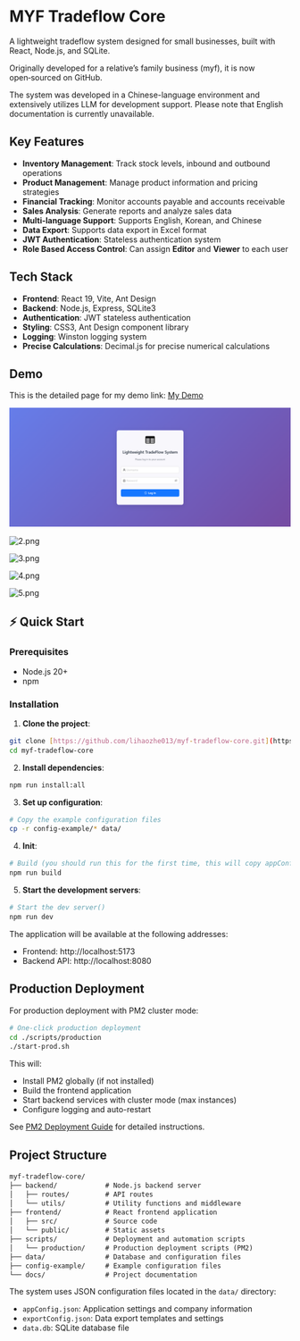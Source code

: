 # MYF Tradeflow Core

A lightweight tradeflow system designed for small businesses, built with React, Node.js, and SQLite.

Originally developed for a relative’s family business (myf), it is now open‑sourced on GitHub.

The system was developed in a Chinese-language environment and extensively utilizes LLM for development support. Please note that English documentation is currently unavailable.

## Key Features

- **Inventory Management**: Track stock levels, inbound and outbound operations
- **Product Management**: Manage product information and pricing strategies
- **Financial Tracking**: Monitor accounts payable and accounts receivable
- **Sales Analysis**: Generate reports and analyze sales data
- **Multi-language Support**: Supports English, Korean, and Chinese
- **Data Export**: Supports data export in Excel format
- **JWT Authentication**: Stateless authentication system
- **Role Based Access Control**: Can assign **Editor** and **Viewer** to each user

## Tech Stack

- **Frontend**: React 19, Vite, Ant Design
- **Backend**: Node.js, Express, SQLite3
- **Authentication**: JWT stateless authentication
- **Styling**: CSS3, Ant Design component library
- **Logging**: Winston logging system
- **Precise Calculations**: Decimal.js for precise numerical calculations

## Demo

This is the detailed page for my demo link:
[My Demo](https://lihaozhe013.github.io/lihaozhe-website/posts/tradeflow-system/)

![1.png](./docs/images/1.png)

![2.png](./docs/images/2.png)

![3.png](./docs/images/3.png)

![4.png](./docs/images/4.png)

![5.png](./docs/images/5.png)

## ⚡ Quick Start

### Prerequisites

- Node.js 20+
- npm

### Installation

1.  **Clone the project**:

```bash
git clone [https://github.com/lihaozhe013/myf-tradeflow-core.git](https://github.com/lihaozhe013/myf-tradeflow-core.git)
cd myf-tradeflow-core
```

2.  **Install dependencies**:

```bash
npm run install:all
```

3.  **Set up configuration**:

```bash
# Copy the example configuration files
cp -r config-example/* data/
```

4. **Init**:

```bash
# Build (you should run this for the first time, this will copy appConfig.json to frontend folder)
npm run build
```

5.  **Start the development servers**:

```bash
# Start the dev server()
npm run dev
```

The application will be available at the following addresses:

- Frontend: http://localhost:5173
- Backend API: http://localhost:8080

## Production Deployment

For production deployment with PM2 cluster mode:

```bash
# One-click production deployment
cd ./scripts/production
./start-prod.sh
```

This will:

- Install PM2 globally (if not installed)
- Build the frontend application
- Start backend services with cluster mode (max instances)
- Configure logging and auto-restart

See [PM2 Deployment Guide](docs/pm2-deployment.md) for detailed instructions.

## Project Structure

```
myf-tradeflow-core/
├── backend/            # Node.js backend server
│   ├── routes/         # API routes
│   └── utils/          # Utility functions and middleware
├── frontend/           # React frontend application
│   ├── src/            # Source code
│   └── public/         # Static assets
├── scripts/            # Deployment and automation scripts
│   └── production/     # Production deployment scripts (PM2)
├── data/               # Database and configuration files
├── config-example/     # Example configuration files
└── docs/               # Project documentation
```

The system uses JSON configuration files located in the `data/` directory:

- `appConfig.json`: Application settings and company information
- `exportConfig.json`: Data export templates and settings
- `data.db`: SQLite database file
